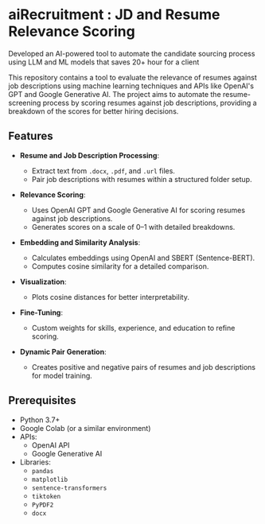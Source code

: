 # aiRecruitment : JD and Resume Relevance Scoring
Developed an AI-powered tool to automate the candidate sourcing process using LLM and ML models that saves 20+ hour for a client

This repository contains a tool to evaluate the relevance of resumes against job descriptions using machine learning techniques and APIs like OpenAI's GPT and Google Generative AI. The project aims to automate the resume-screening process by scoring resumes against job descriptions, providing a breakdown of the scores for better hiring decisions.

## Features

- **Resume and Job Description Processing**:
  - Extract text from `.docx`, `.pdf`, and `.url` files.
  - Pair job descriptions with resumes within a structured folder setup.

- **Relevance Scoring**:
  - Uses OpenAI GPT and Google Generative AI for scoring resumes against job descriptions.
  - Generates scores on a scale of 0–1 with detailed breakdowns.

- **Embedding and Similarity Analysis**:
  - Calculates embeddings using OpenAI and SBERT (Sentence-BERT).
  - Computes cosine similarity for a detailed comparison.

- **Visualization**:
  - Plots cosine distances for better interpretability.

- **Fine-Tuning**:
  - Custom weights for skills, experience, and education to refine scoring.

- **Dynamic Pair Generation**:
  - Creates positive and negative pairs of resumes and job descriptions for model training.

## Prerequisites

- Python 3.7+
- Google Colab (or a similar environment)
- APIs:
  - OpenAI API
  - Google Generative AI
- Libraries:
  - `pandas`
  - `matplotlib`
  - `sentence-transformers`
  - `tiktoken`
  - `PyPDF2`
  - `docx`


